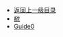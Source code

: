 <!-- docs/leetcode/_sidebar.md -->

* [返回上一级目录](/)
* [树](leetcode/tree/)
* [Guide0](javascript/guide0)
